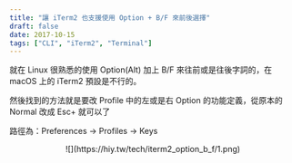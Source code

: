 ```yaml
---
title: "讓 iTerm2 也支援使用 Option + B/F 來前後選擇"
draft: false
date: 2017-10-15
tags: ["CLI", "iTerm2", "Terminal"]
---
```



就在 Linux 很熟悉的使用 Option(Alt) 加上  B/F 來往前或是往後字詞的，在 macOS 上的 iTerm2 預設是不行的。

<!--more-->

然後找到的方法就是要改 Profile 中的左或是右 Option 的功能定義，從原本的 Normal 改成 Esc+ 就可以了



路徑為：Preferences -> Profiles -> Keys 


<center>
![](https://hiy.tw/tech/iterm2_option_b_f/1.png)
</center>



